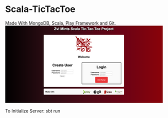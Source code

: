 # Scala-TicTacToe
Made With MongoDB, Scala, Play Framework and Git.
<img src="./images/Screen Shot 2019-10-10 at 17.15.51.png"/>

To Initialize Server: sbt run
